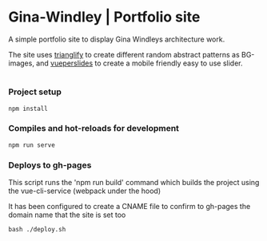 # **Gina-Windley | Portfolio site**

A simple portfolio site to display Gina Windleys architecture work.

The site uses [trianglify](http://qrohlf.com/trianglify/) to create different random abstract patterns as BG-images, and [vueperslides](https://antoniandre.github.io/vueper-slides/) to create a mobile friendly easy to use slider.

#

### **Project setup**
```
npm install
```

### **Compiles and hot-reloads for development**
```
npm run serve
```

### **Deploys to gh-pages**

This script runs the 'npm run build' command which builds the project using the vue-cli-service (webpack under the hood)

It has been configured to create a CNAME file to confirm to gh-pages the domain name that the site is set too

```
bash ./deploy.sh
```

